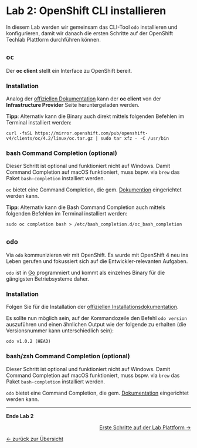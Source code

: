 # Lab 2: OpenShift CLI installieren

In diesem Lab werden wir gemeinsam das CLI-Tool `odo` installieren und konfigurieren, damit wir danach die ersten Schritte auf der OpenShift Techlab Plattform durchführen können.

## `oc`

Der __oc client__ stellt ein Interface zu OpenShift bereit.

### Installation

Analog der [offiziellen Dokumentation](https://docs.openshift.com/container-platform/4.2/cli_reference/openshift_cli/getting-started-cli.html#cli-installing-cli_cli-developer-commands) kann der __oc client__ von der __Infrastructure Provider__ Seite heruntergeladen werden.

__Tipp__:
Alternativ kann die Binary auch direkt mittels folgenden Befehlen im Terminal installiert werden:

```
curl -fsSL https://mirror.openshift.com/pub/openshift-v4/clients/oc/4.2/linux/oc.tar.gz | sudo tar xfz - -C /usr/bin
```

### bash Command Completion (optional)

Dieser Schritt ist optional und funktioniert nicht auf Windows. Damit Command Completion auf macOS funktioniert, muss bspw. via `brew` das Paket `bash-completion` installiert werden.

`oc` bietet eine Command Completion, die gem. [Dokumention](https://docs.openshift.com/container-platform/4.2/cli_reference/openshift_cli/configuring-cli.html#cli-enabling-tab-completion_cli-configuring-cli) eingerichtet werden kann.

__Tipp__:
Alternativ kann die Bash Command Completion auch mittels folgenden Befehlen im Terminal installiert werden:

```
sudo oc completion bash > /etc/bash_completion.d/oc_bash_completion
```

## `odo`

Via `odo` kommunizieren wir mit OpenShift. Es wurde mit OpenShift 4 neu ins Leben gerufen und fokussiert sich auf die Entwickler-relevanten Aufgaben.

`odo` ist in [Go](https://github.com/openshift/odo) programmiert und kommt als einzelnes Binary für die gängigsten Betriebsysteme daher.

### Installation

Folgen Sie für die Installation der [offiziellen Installationsdokumentation](https://docs.openshift.com/container-platform/4.2/cli_reference/openshift_developer_cli/installing-odo.html).

Es sollte nun möglich sein, auf der Kommandozeile den Befehl `odo version` auszuführen und einen ähnlichen Output wie der folgende zu erhalten (die Versionsnummer kann unterschiedlich sein):

```
odo v1.0.2 (HEAD)
```

### bash/zsh Command Completion (optional)

Dieser Schritt ist optional und funktioniert nicht auf Windows. Damit Command Completion auf macOS funktioniert, muss bspw. via `brew` das Paket `bash-completion` installiert werden.

`odo` bietet eine Command Completion, die gem. [Dokumentation](https://docs.openshift.com/container-platform/4.2/cli_reference/openshift_developer_cli/configuring-the-odo-cli.html#using-command-completion_configuring-the-odo-cli) eingerichtet werden kann.

---

__Ende Lab 2__

<p width="100px" align="right"><a href="03_first_steps.md">Erste Schritte auf der Lab Plattform →</a></p>

[← zurück zur Übersicht](../README.md)
